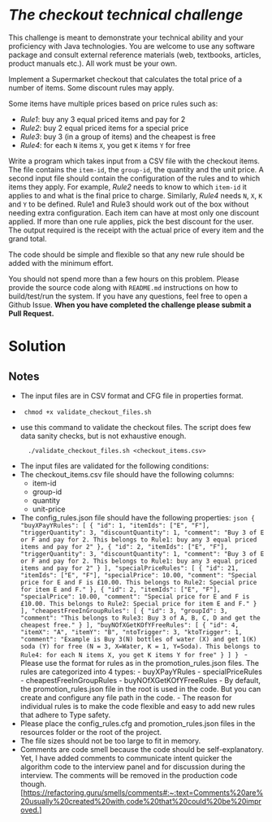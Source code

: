 # _The checkout technical challenge_

This challenge is meant to demonstrate your technical ability and your proficiency with Java technologies.  You are welcome to use any software package and consult external reference materials (web, textbooks, articles, product manuals etc.). All work must be your own.

Implement a Supermarket checkout that calculates the total price of a number of items. Some discount rules may apply.

Some items have multiple prices based on price rules such as:
- *Rule1*: buy any 3 equal priced items and pay for 2
- *Rule2*: buy 2 equal priced items for a special price
- *Rule3*: buy 3 (in a group of items) and the cheapest is free
- *Rule4*: for each `N` items `X`, you get `K` items `Y` for free

Write a program which takes input from a CSV file with the checkout items. The file contains the `item-id`, the `group-id`, the quantity and the unit price.
A second input file should contain the configuration of the rules and to which items they apply. For example, *Rule2* needs to know to which `item-id` it applies to and what is the final price to charge. Similarly, *Rule4* needs `N`, `X`, `K` and `Y` to be defined. Rule1 and Rule3 should work out of the box without needing extra configuration.
Each item can have at most only one discount applied. If more than one rule applies, pick the best discount for the user.
The output required is the receipt with the actual price of every item and the grand total.

The code should be simple and flexible so that any new rule should be added with the minimum effort.

You should not spend more than a few hours on this problem. Please provide the source code along with `README.md` instructions on how to build/test/run the system. If you have any questions, feel free to open a Github Issue. **When you have completed the challenge please submit a Pull Request.**

# Solution 

## Notes
- The input files are in CSV format and CFG file in properties format.
- ```shell 
   chmod +x validate_checkout_files.sh 
  ```
- use this command to validate the checkout files. The script does few data sanity checks, but is not exhaustive enough.
  ```shell
    ./validate_checkout_files.sh <checkout_items.csv>
    ```
- The input files are validated for the following conditions:
- The checkout_items.csv file should have the following columns:
  - item-id
  - group-id
  - quantity
  - unit-price
- The config_rules.json file should have the following properties:
        ```json
        {
          "buyXPayYRules": [
                {
                "id": 1,
                "itemIds": ["E", "F"],
                "triggerQuantity": 3,
                "discountQuantity": 1,
                "comment": "Buy 3 of E or F and pay for 2. This belongs to Rule1: buy any 3 equal priced items and pay for 2"
                },
                {
                "id": 2,
                "itemIds": ["E", "F"],
                "triggerQuantity": 3,
                "discountQuantity": 1,
                "comment": "Buy 3 of E or F and pay for 2. This belongs to Rule1: buy any 3 equal priced items and pay for 2"
                }
          ],
          "specialPriceRules": [
                {
                "id": 21,
                "itemIds": ["E", "F"],
                "specialPrice": 10.00,
                "comment": "Special price for E and F is £10.00. This belongs to Rule2: Special price for item E and F."
                },
                {
                "id": 2,
                "itemIds": ["E", "F"],
                "specialPrice": 10.00,
                "comment": "Special price for E and F is £10.00. This belongs to Rule2: Special price for item E and F."
                }
          ],
          "cheapestFreeInGroupRules": [
                {
          "id": 3,
          "groupId": 3,
          "comment": "This belongs to Rule3: Buy 3 of A, B, C, D and get the cheapest free."
          }
          ],
          "buyNOfXGetKOfYFreeRules": [
                {
          "id": 4,
          "itemX": "A",
          "itemY": "B",
          "ntoTrigger": 3,
          "ktoTrigger": 1,
          "comment": "Example is Buy 3(N) bottles of water (X) and get 1(K) soda (Y) for free (N = 3, X=Water, K = 1, Y=Soda). This belongs to Rule4: for each N items X, you get K items Y for free"
          }
          ]
        }
        ```
      - Please use the format for rules as in the promotion_rules.json files. The rules are categorized into 4 types:
        - buyXPayYRules
        - specialPriceRules
        - cheapestFreeInGroupRules
        - buyNOfXGetKOfYFreeRules
      - By default, the promotion_rules.json file in the root is used in the code. But you can create and configure any file path in the code.
      - The reason for individual rules is to make the code flexible and easy to add new rules that adhere to Type safety.
- Please place the config_rules.cfg and promotion_rules.json files in the resources folder or the root of the project.
- The file sizes should not be too large to fit in memory.
- Comments are code smell because the code should be self-explanatory. Yet, I have added comments to communicate intent quicker the algorithm code to the interview panel and for discussion during the interview. The comments will be removed in the production code though.[https://refactoring.guru/smells/comments#:~:text=Comments%20are%20usually%20created%20with,code%20that%20could%20be%20improved.]